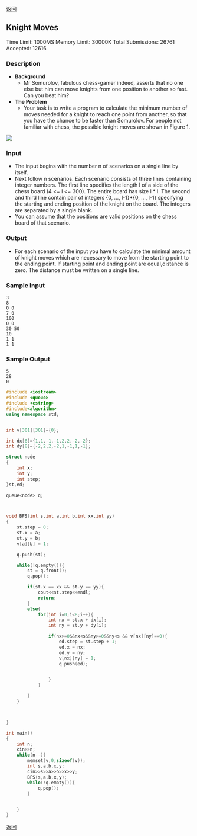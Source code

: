 ﻿[返回](https://github.com/superkunn/acmer)
## Knight Moves
Time Limit: 1000MS		Memory Limit: 30000K
Total Submissions: 26761		Accepted: 12616
### Description

* **Background**
  * Mr Somurolov, fabulous chess-gamer indeed, asserts that no one else but him can move knights from one position to another so fast. Can you beat him? 
* **The Problem** 
  * Your task is to write a program to calculate the minimum number of moves needed for a knight to reach one point from another, so that you have the chance to be faster than Somurolov. 
For people not familiar with chess, the possible knight moves are shown in Figure 1.

![](http://poj.org/images/1915_1.jpg)

### Input

* The input begins with the number n of scenarios on a single line by itself. 
* Next follow n scenarios. Each scenario consists of three lines containing integer numbers. The first line specifies the length l of a side of the chess board (4 <= l <= 300). The entire board has size l * l. The second and third line contain pair of integers {0, ..., l-1}*{0, ..., l-1} specifying the starting and ending position of the knight on the board. The integers are separated by a single blank. 
* You can assume that the positions are valid positions on the chess board of that scenario.

### Output

* For each scenario of the input you have to calculate the minimal amount of knight moves which are necessary to move from the starting point to the ending point. If starting point and ending point are equal,distance is zero. The distance must be written on a single line.

### Sample Input
```
3
8
0 0
7 0
100
0 0
30 50
10
1 1
1 1
```

### Sample Output
```
5
28
0
```
```c++
#include <iostream>
#include <queue>
#include <cstring>
#include<algorithm>
using namespace std;


int v[301][301]={0};

int dx[8]={1,1,-1,-1,2,2,-2,-2};
int dy[8]={-2,2,2,-2,1,-1,1,-1};

struct node
{
    int x;
    int y;
    int step;
}st,ed;

queue<node> q;



void BFS(int s,int a,int b,int xx,int yy)
{
    st.step = 0;
    st.x = a;
    st.y = b;
    v[a][b] = 1;

    q.push(st);

    while(!q.empty()){
        st = q.front();
        q.pop();

        if(st.x == xx && st.y == yy){
            cout<<st.step<<endl;
            return;
        }
        else{
            for(int i=0;i<8;i++){
                int nx = st.x + dx[i];
                int ny = st.y + dy[i];

                if(nx>=0&&nx<s&&ny>=0&&ny<s && v[nx][ny]==0){
                    ed.step = st.step + 1;
                    ed.x = nx;
                    ed.y = ny;
                    v[nx][ny] = 1;
                    q.push(ed);


                }
            }

        }
    }



}

int main()
{
    int n;
    cin>>n;
    while(n--){
        memset(v,0,sizeof(v));
        int s,a,b,x,y;
        cin>>s>>a>>b>>x>>y;
        BFS(s,a,b,x,y);
        while(!q.empty()){
            q.pop();
        }


    }
}
```
[返回](https://github.com/superkunn/acmer)